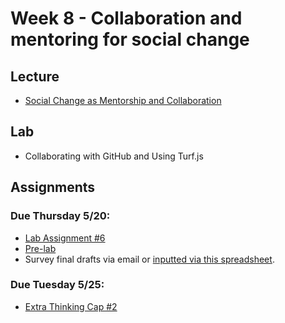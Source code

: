 # Week 8 - Collaboration and mentoring for social change

## Lecture
- [Social Change as Mentorship and Collaboration](./Materials/AA191_S_W7_Lecture_7.pdf)

## Lab
-  Collaborating with GitHub and Using Turf.js
<!-- -  [Collaborating with GitHub and Using Turf.js](./Lab/) -->

## Assignments

### Due Thursday 5/20:
- [Lab Assignment #6](../week_7/Lab/lab_assignment.md)
- [Pre-lab](./Materials/pre-lab.md)
- Survey final drafts via email or [inputted via this spreadsheet](https://docs.google.com/spreadsheets/d/1B5QTtB3iDFuOXT3z6kv1Dwr1eNku9AeVAHF55YEZXFs/edit#gid=0).

### Due Tuesday 5/25:
- [Extra Thinking Cap #2]([./Materials/extra_thinking_cap.md](https://github.com/albertkun/21S-ASIAAM-191A/discussions/149))
